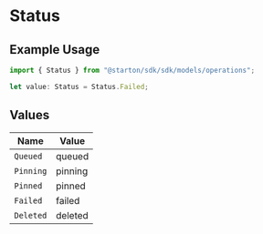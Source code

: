 # Status

## Example Usage

```typescript
import { Status } from "@starton/sdk/sdk/models/operations";

let value: Status = Status.Failed;
```

## Values

| Name      | Value     |
| --------- | --------- |
| `Queued`  | queued    |
| `Pinning` | pinning   |
| `Pinned`  | pinned    |
| `Failed`  | failed    |
| `Deleted` | deleted   |